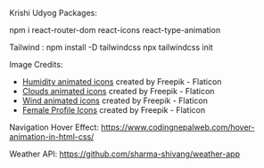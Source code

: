 Krishi Udyog
Packages:

npm i react-router-dom react-icons react-type-animation

Tailwind : npm install -D tailwindcss
npx tailwindcss init

Image Credits:

- [Humidity animated icons](https://www.flaticon.com/free-animated-icons/humidity) created by Freepik - Flaticon
- [Clouds animated icons](https://www.flaticon.com/free-animated-icons/clouds) created by Freepik - Flaticon
- [Wind animated icons](https://www.flaticon.com/free-animated-icons/wind) created by Freepik - Flaticon
- [Female Profile Icons](https://www.flaticon.com/free-icons/female) created by Freepik - Flaticon

Navigation Hover Effect:
https://www.codingnepalweb.com/hover-animation-in-html-css/

Weather API: https://github.com/sharma-shivang/weather-app
